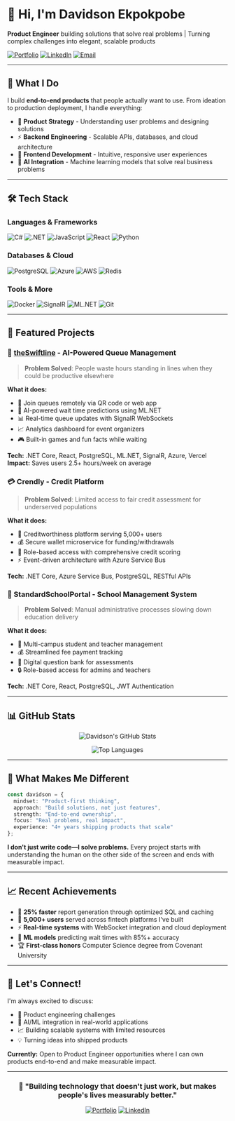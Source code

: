 # 👋 Hi, I'm Davidson Ekpokpobe

**Product Engineer** building solutions that solve real problems | Turning complex challenges into elegant, scalable products

[![Portfolio](https://img.shields.io/badge/Portfolio-Visit-blue?style=for-the-badge&logo=vercel)](https://davidson-portfolio-seven.vercel.app/)
[![LinkedIn](https://img.shields.io/badge/LinkedIn-Connect-blue?style=for-the-badge&logo=linkedin)](https://linkedin.com/in/davidson-ekpokpobe/)
[![Email](https://img.shields.io/badge/Email-Contact-red?style=for-the-badge&logo=gmail)](mailto:davidsonekpokpobe@gmail.com)

---

## 🚀 What I Do

I build **end-to-end products** that people actually want to use. From ideation to production deployment, I handle everything:
- 🎯 **Product Strategy** - Understanding user problems and designing solutions
- ⚡ **Backend Engineering** - Scalable APIs, databases, and cloud architecture  
- 🎨 **Frontend Development** - Intuitive, responsive user experiences
- 🤖 **AI Integration** - Machine learning models that solve real business problems

---

## 🛠️ Tech Stack

### Languages & Frameworks
![C#](https://img.shields.io/badge/C%23-239120?style=flat-square&logo=c-sharp&logoColor=white)
![.NET](https://img.shields.io/badge/.NET-512BD4?style=flat-square&logo=dotnet&logoColor=white)
![JavaScript](https://img.shields.io/badge/JavaScript-F7DF1E?style=flat-square&logo=javascript&logoColor=black)
![React](https://img.shields.io/badge/React-61DAFB?style=flat-square&logo=react&logoColor=black)
![Python](https://img.shields.io/badge/Python-3776AB?style=flat-square&logo=python&logoColor=white)

### Databases & Cloud
![PostgreSQL](https://img.shields.io/badge/PostgreSQL-336791?style=flat-square&logo=postgresql&logoColor=white)
![Azure](https://img.shields.io/badge/Azure-0078D4?style=flat-square&logo=microsoft-azure&logoColor=white)
![AWS](https://img.shields.io/badge/AWS-232F3E?style=flat-square&logo=amazon-aws&logoColor=white)
![Redis](https://img.shields.io/badge/Redis-DC382D?style=flat-square&logo=redis&logoColor=white)

### Tools & More
![Docker](https://img.shields.io/badge/Docker-2496ED?style=flat-square&logo=docker&logoColor=white)
![SignalR](https://img.shields.io/badge/SignalR-512BD4?style=flat-square&logo=dotnet&logoColor=white)
![ML.NET](https://img.shields.io/badge/ML.NET-512BD4?style=flat-square&logo=dotnet&logoColor=white)
![Git](https://img.shields.io/badge/Git-F05032?style=flat-square&logo=git&logoColor=white)

---

## 🌟 Featured Projects

### 🚀 [theSwiftline](https://theswiftline.com) - AI-Powered Queue Management
> **Problem Solved**: People waste hours standing in lines when they could be productive elsewhere

**What it does:**
- 📱 Join queues remotely via QR code or web app
- 🤖 AI-powered wait time predictions using ML.NET
- 📊 Real-time queue updates with SignalR WebSockets
- 📈 Analytics dashboard for event organizers
- 🎮 Built-in games and fun facts while waiting

**Tech:** .NET Core, React, PostgreSQL, ML.NET, SignalR, Azure, Vercel  
**Impact:** Saves users 2.5+ hours/week on average

### 💳 Crendly - Credit Platform
> **Problem Solved**: Limited access to fair credit assessment for underserved populations

**What it does:**
- 🏦 Creditworthiness platform serving 5,000+ users
- 💰 Secure wallet microservice for funding/withdrawals
- 🔐 Role-based access with comprehensive credit scoring
- ⚡ Event-driven architecture with Azure Service Bus

**Tech:** .NET Core, Azure Service Bus, PostgreSQL, RESTful APIs

### 🏫 StandardSchoolPortal - School Management System
> **Problem Solved**: Manual administrative processes slowing down education delivery

**What it does:**
- 🏫 Multi-campus student and teacher management
- 💰 Streamlined fee payment tracking
- 📝 Digital question bank for assessments
- 🔒 Role-based access for admins and teachers

**Tech:** .NET Core, React, PostgreSQL, JWT Authentication

---

## 📊 GitHub Stats

<div align="center">
  
![Davidson's GitHub Stats](https://github-readme-stats.vercel.app/api?username=devon1910&show_icons=true&theme=dark&hide_border=true&count_private=true)

![Top Languages](https://github-readme-stats.vercel.app/api/top-langs/?username=devon1910&layout=compact&theme=dark&hide_border=true)

</div>

---

## 🎯 What Makes Me Different

```typescript
const davidson = {
  mindset: "Product-first thinking",
  approach: "Build solutions, not just features",
  strength: "End-to-end ownership",
  focus: "Real problems, real impact",
  experience: "4+ years shipping products that scale"
};
```

**I don't just write code—I solve problems.** Every project starts with understanding the human on the other side of the screen and ends with measurable impact.

---

## 📈 Recent Achievements

- 🚀 **25% faster** report generation through optimized SQL and caching
- 👥 **5,000+ users** served across fintech platforms I've built
- ⚡ **Real-time systems** with WebSocket integration and cloud deployment
- 🤖 **ML models** predicting wait times with 85%+ accuracy
- 🏆 **First-class honors** Computer Science degree from Covenant University

---

## 💬 Let's Connect!

I'm always excited to discuss:
- 🚀 Product engineering challenges
- 🤖 AI/ML integration in real-world applications
- 📈 Building scalable systems with limited resources
- 💡 Turning ideas into shipped products

**Currently:** Open to Product Engineer opportunities where I can own products end-to-end and make measurable impact.

---

<div align="center">

### 🌟 "Building technology that doesn't just work, but makes people's lives measurably better."

[![Portfolio](https://img.shields.io/badge/🌐-Visit_Portfolio-blue?style=for-the-badge)](https://davidson-portfolio-seven.vercel.app/)
[![LinkedIn](https://img.shields.io/badge/💼-Connect_on_LinkedIn-blue?style=for-the-badge)](https://linkedin.com/in/davidson-ekpokpobe/)

</div>
